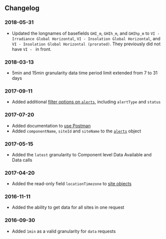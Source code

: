 ## Changelog

### 2018-05-31

- Updated the longnames of basefields `GHI_m`, `GHIh_m`, and `GHIhp_m` to `VI - Irradiance Global Horizontal`,
  `VI - Insolation Global Horizontal`, and `VI - Insolation Global Horizontal (prorated)`.
   They previously did not have `VI - ` in front.

### 2018-03-13

- 5min and 15min granularity data time period limit extended from 7 to 31 days

### 2017-09-11

- Added additional [filter options on `alerts`](#filters), including `alertType` and `status`

### 2017-07-20

- Added documentation to [use Postman](#postman)
- Added `componentName`, `siteId` and `siteName` to the [`alerts`](#alerts) object

### 2017-05-15

- Added the `latest` granularity to Component level Data Available and Data calls

### 2017-04-20

- Added the read-only field `locationTimezone` to [site objects](#sites)

### 2016-11-11

- Added the ability to get data for all sites in one request

### 2016-09-30

- Added `1min` as a valid granularity for `data` requests
